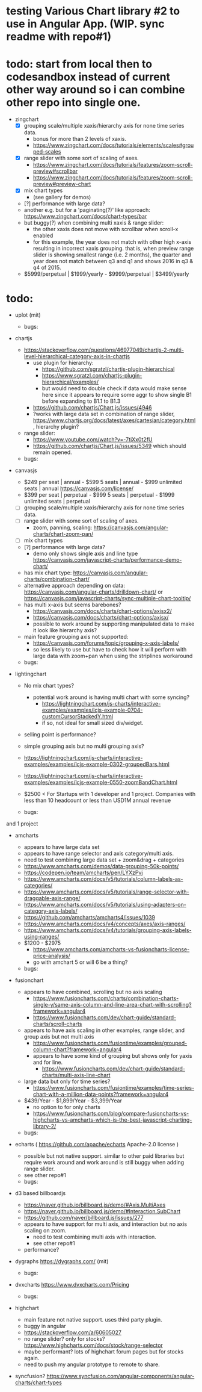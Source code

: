 # testing Various Chart library #2 to use in Angular App. (WIP. sync readme with repo#1)

# todo: start from local then to codesandbox instead of current other way around so i can combine other repo into single one.

- zingchart
    - [x] grouping scale/multiple xaxis/hierarchy axis for none time series data.
        - bonus for more than 2 levels of xaxis.
        - https://www.zingchart.com/docs/tutorials/elements/scales#grouped-scales
    - [x] range slider with some sort of scaling of axes.
        - https://www.zingchart.com/docs/tutorials/features/zoom-scroll-preview#scrollbar
        - https://www.zingchart.com/docs/tutorials/features/zoom-scroll-preview#preview-chart
    - [x] mix chart types 
        - (see gallery for demos)
    - [?] performance with large data?
    - another e.g. but for a 'paginating(?)' like approach: https://www.zingchart.com/docs/chart-types/bar
    - but buggy(?) when combining multi xaxis & range slider:
        - the other xaxis does not move with scrollbar when scroll-x enabled
        - for this example, the year does not match with other high x-axis resulting in incorrect xaxis grouping. that is, when preview range slider is showing smallest range (i.e. 2 months), the quarter and year does not match between q3 and q1 and shows 2016 in q3 & q4 of 2015.
    - $5999/perpetual | $1999/yearly - $9999/perpetual | $3499/yearly

# todo:

- uplot (mit)
    - bugs:

- chartjs
    - https://stackoverflow.com/questions/46977049/chartjs-2-multi-level-hierarchical-category-axis-in-chartjs
        - use plugin for hierarchy: 
            - https://github.com/sgratzl/chartjs-plugin-hierarchical 
            - https://www.sgratzl.com/chartjs-plugin-hierarchical/examples/
            - but would need to double check if data would make sense here since it appears to require some aggr to show single B1 before expanding to B1.1 to B1.3
        - https://github.com/chartjs/Chart.js/issues/4946
        - ?works with large data set in combination of range slider, https://www.chartjs.org/docs/latest/axes/cartesian/category.html, hierarchy plugin?
    - range slider:
        - https://www.youtube.com/watch?v=-7tjXx0t2fU
        - https://github.com/chartjs/Chart.js/issues/5349 which should remain opened.
    - bugs:

- canvasjs 
    - $249 per seat | annual - $599 5 seats | annual - $999 unlimited seats | annual https://canvasjs.com/license/
    - $399 per seat | perpetual - $999 5 seats | perpetual - $1999 unlimited seats | perpetual
    - [ ] grouping scale/multiple xaxis/hierarchy axis for none time series data.
    - [ ] range slider with some sort of scaling of axes.
        - zoom, panning, scaling: https://canvasjs.com/angular-charts/chart-zoom-pan/
    - [ ] mix chart types
    - [?] performance with large data?
        - demo only shows single axis and line type https://canvasjs.com/javascript-charts/performance-demo-chart/
    - has mix chart type: https://canvasjs.com/angular-charts/combination-chart/
    - alternative approach depending on data: https://canvasjs.com/angular-charts/drilldown-chart/ or https://canvasjs.com/javascript-charts/sync-multiple-chart-tooltip/
    - has multi x-axis but seems barebones?
        - https://canvasjs.com/docs/charts/chart-options/axisx2/
        - https://canvasjs.com/docs/charts/chart-options/axisx/
        - possible to work around by supporting manipulated data to make it look like hierarchy axis?
    - main feature grouping axis not supported: 
        - https://canvasjs.com/forums/topic/grouping-x-axis-labels/
        - so less likely to use but have to check how it will perform with large data with zoom+pan when using the striplines workaround
    - bugs:

- lightingchart
    - No mix chart types?
        - potential work around is having multi chart with some syncing? 
            - https://lightningchart.com/js-charts/interactive-examples/examples/lcjs-example-0704-customCursorStackedY.html
            - if so, not ideal for small sized div/widget.
    - selling point is performance?
    - simple grouping axis but no multi grouping axis?

    - https://lightningchart.com/js-charts/interactive-examples/examples/lcjs-example-0302-groupedBars.html
    - https://lightningchart.com/js-charts/interactive-examples/examples/lcjs-example-0550-zoomBandChart.html
    - $2500 < For Startups with 1 developer and 1 project. Companies with less than 10 headcount or less than USD1M annual revenue
    - bugs:

and 1 project

- amcharts
    - appears to have large data set
    - appears to have range selector and axis category/multi axis.
    - need to test combining large data set + zoom&drag + categories
    - https://www.amcharts.com/demos/data-grouping-50k-points/
    - https://codepen.io/team/amcharts/pen/LYXzPvj
    - https://www.amcharts.com/docs/v5/tutorials/column-labels-as-categories/
    - https://www.amcharts.com/docs/v5/tutorials/range-selector-with-draggable-axis-range/
    - https://www.amcharts.com/docs/v5/tutorials/using-adapters-on-category-axis-labels/
    - https://github.com/amcharts/amcharts4/issues/1039
    - https://www.amcharts.com/docs/v4/concepts/axes/axis-ranges/
    - https://www.amcharts.com/docs/v4/tutorials/grouping-axis-labels-using-ranges/
    - $1200 - $2975
        - https://www.amcharts.com/amcharts-vs-fusioncharts-license-price-analysis/
        - go with amchart 5 or will 6 be a thing?
    - bugs:

- fusionchart
    - appears to have combined, scrolling but no axis scaling
        - https://www.fusioncharts.com/charts/combination-charts-single-y/same-axis-column-and-line-area-chart-with-scrolling?framework=angular4
        - https://www.fusioncharts.com/dev/chart-guide/standard-charts/scroll-charts
    - appears to have axis scaling in other examples, range slider, and group axis but not multi axis
        - https://www.fusioncharts.com/fusiontime/examples/grouped-column-chart?framework=angular4
        - appears to have some kind of grouping but shows only for yaxis and for line.
            - https://www.fusioncharts.com/dev/chart-guide/standard-charts/multi-axis-line-chart
    - large data but only for time series?
        - https://www.fusioncharts.com/fusiontime/examples/time-series-chart-with-a-million-data-points?framework=angular4
    - $439/Year - $1,899/Year - $3,399/Year
        - no option to for only charts
        - https://www.fusioncharts.com/blog/compare-fusioncharts-vs-highcharts-vs-amcharts-which-is-the-best-javascript-charting-library-2/
    - bugs:

- echarts ( https://github.com/apache/echarts Apache-2.0 license )
    - possible but not native support. similar to other paid libraries but require work around and work around is still buggy when adding range slider.
    - see other repo#1
    - bugs:

- d3 based billboardjs
    - https://naver.github.io/billboard.js/demo/#Axis.MultiAxes
    - https://naver.github.io/billboard.js/demo/#Interaction.SubChart
    - https://github.com/naver/billboard.js/issues/277
    - appears to have support for multi axis, and interaction but no axis scaling on zoom.
        - need to test combining multi axis with interaction.
        - see other repo#1
    - performance?

- dygraphs https://dygraphs.com/ (mit)
    - bugs:

- dvxcharts https://www.dvxcharts.com/Pricing
    - bugs:

- highchart
    - main feature not native support. uses third party plugin.
    - buggy in angular
    - https://stackoverflow.com/a/60605027
    - no range slider? only for stocks? https://www.highcharts.com/docs/stock/range-selector
    - maybe performant? lots of highchart forum pages but for stocks again.
    - need to push my angular prototype to remote to share.

- syncfusion? https://www.syncfusion.com/angular-components/angular-charts/chart-types
